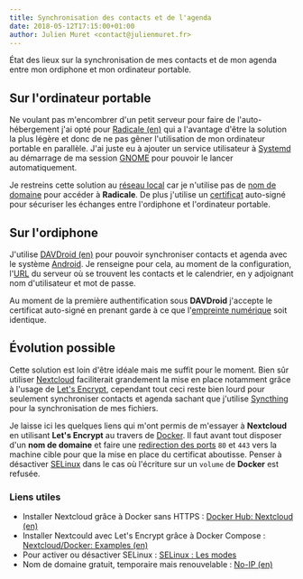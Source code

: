 ```yaml
---
title: Synchronisation des contacts et de l'agenda
date: 2018-05-12T17:15:00+01:00
author: Julien Muret <contact@julienmuret.fr>
---
```


État des lieux sur la synchronisation de mes contacts et de mon agenda entre mon
ordiphone et mon ordinateur portable.

<!-- more -->

## Sur l'ordinateur portable

Ne voulant pas m'encombrer d'un petit serveur pour faire de l'auto-hébergement
j'ai opté pour [Radicale (en)][1] qui a l'avantage d'être la solution la plus
légère et donc de ne pas gêner l'utilisation de mon ordinateur portable en
parallèle. J'ai juste eu à ajouter un service utilisateur à [Systemd][2] au
démarrage de ma session [GNOME][3] pour pouvoir le lancer automatiquement.

Je restreins cette solution au [réseau local][4] car je n'utilise pas de
[nom de domaine][5] pour accéder à **Radicale**. De plus j'utilise un
[certificat][6] auto-signé pour sécuriser les échanges entre l'ordiphone et
l'ordinateur portable.

## Sur l'ordiphone

J'utilise [DAVDroid (en)][7] pour pouvoir synchroniser contacts et agenda avec
le système [Android][8]. Je renseigne pour cela, au moment de la configuration,
l'[URL][9] du serveur où se trouvent les contacts et le calendrier, en y
adjoignant nom d'utilisateur et mot de passe.

Au moment de la première authentification sous **DAVDroid** j'accepte le
certificat auto-signé en prenant garde à ce que l'[empreinte numérique][10] soit
identique.

## Évolution possible

Cette solution est loin d'être idéale mais me suffit pour le moment. Bien sûr
utiliser [Nextcloud][11] faciliterait grandement la mise en place notamment
grâce à l'usage de [Let's Encrypt][12], cependant tout ceci reste bien lourd
pour seulement synchroniser contacts et agenda sachant que j'utilise
[Syncthing][13] pour la synchronisation de mes fichiers.

Je laisse ici les quelques liens qui m'ont permis de m'essayer à **Nextcloud**
en utilisant **Let's Encrypt** au travers de [Docker][14]. Il faut avant tout
disposer d'un **nom de domaine** et faire une [redirection des ports][15] `80`
et `443` vers la machine cible pour que la mise en place du certificat
aboutisse. Penser à désactiver [SELinux][16] dans le cas où l'écriture sur un
`volume` de **Docker** est refusée.

### Liens utiles

- Installer Nextcloud grâce à Docker sans HTTPS :
  [Docker Hub: Nextcloud (en)][17]
- Installer Nextcould avec Let's Encrypt grâce à Docker Compose :
  [Nextcloud/Docker: Examples (en)][18]
- Pour activer ou désactiver SELinux : [SELinux : Les modes][19]
- Nom de domaine gratuit, temporaire mais renouvelable : [No-IP (en)][20]

<!-- links -->

[1]: https://radicale.org/
[2]: https://fr.wikipedia.org/wiki/Systemd
[3]: https://fr.wikipedia.org/wiki/GNOME
[4]: https://fr.wikipedia.org/wiki/R%C3%A9seau_local
[5]: https://fr.wikipedia.org/wiki/Nom_de_domaine
[6]: https://fr.wikipedia.org/wiki/Certificat_%C3%A9lectronique
[7]: https://www.davdroid.com/
[8]: https://fr.wikipedia.org/wiki/Android
[9]: https://fr.wikipedia.org/wiki/Uniform_Resource_Locator
[10]: https://fr.wikipedia.org/wiki/Fonction_de_hachage_cryptographique
[11]: https://fr.wikipedia.org/wiki/Nextcloud
[12]: https://fr.wikipedia.org/wiki/Let%27s_Encrypt
[13]: https://fr.wikipedia.org/wiki/Syncthing
[14]: https://fr.wikipedia.org/wiki/Docker_(logiciel)
[15]: https://fr.wikipedia.org/wiki/Redirection_de_port
[16]: https://fr.wikipedia.org/wiki/SELinux
[17]: https://hub.docker.com/_/nextcloud/
[18]: https://github.com/nextcloud/docker/tree/master/.examples#with-nginx-proxy
[19]: https://doc.fedora-fr.org/wiki/SELinux#Les_modes
[20]: https://en.wikipedia.org/wiki/No-IP

